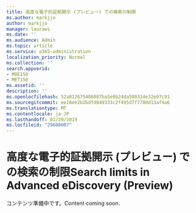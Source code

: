 ```yaml
---
title: 高度な電子的証拠開示 (プレビュー) での検索の制限
ms.author: markjjo
author: markjjo
manager: laurawi
ms.date: ''
ms.audience: Admin
ms.topic: article
ms.service: o365-administration
localization_priority: Normal
ms.collection: ''
search.appverid:
- MOE150
- MET150
ms.assetid: ''
description: ''
ms.openlocfilehash: 52a812675486887ba5e0b24da508314e32e07c91
ms.sourcegitcommit: ee28ee2b2bdfd049333c2f495d7f7780d13af4a6
ms.translationtype: MT
ms.contentlocale: ja-JP
ms.lasthandoff: 01/29/2019
ms.locfileid: "29608007"
---
```

# <a name="search-limits-in-advanced-ediscovery-preview"></a><span data-ttu-id="82d03-102">高度な電子的証拠開示 (プレビュー) での検索の制限</span><span class="sxs-lookup"><span data-stu-id="82d03-102">Search limits in Advanced eDiscovery (Preview)</span></span>

<span data-ttu-id="82d03-103">コンテンツ準備中です。</span><span class="sxs-lookup"><span data-stu-id="82d03-103">Content coming soon.</span></span>

